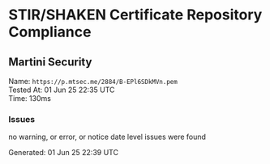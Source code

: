 # STIR/SHAKEN Certificate Repository Compliance

## Martini Security

Name: `https://p.mtsec.me/2884/B-EPl6SDkMVn.pem`\
Tested At: 01 Jun 25 22:35 UTC\
Time: 130ms

### Issues

no warning, or error, or notice date level issues were found

Generated: 01 Jun 25 22:39 UTC
